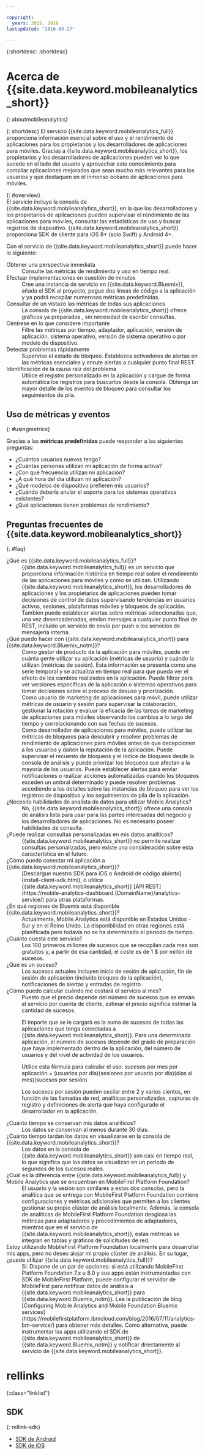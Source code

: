 ```yaml
---

copyright:
  years: 2015, 2016
lastupdated: "2016-09-27"

---
```

{:shortdesc: .shortdesc}

# Acerca de {{site.data.keyword.mobileanalytics_short}}  
{: aboutmobileanalytics}

{: shortdesc}
El servicio {{site.data.keyword.mobileanalytics_full}} proporciona información esencial sobre el uso y el rendimiento de aplicaciones para los propietarios y los desarrolladores de aplicaciones para móviles. Gracias a {{site.data.keyword.mobileanalytics_short}}, los propietarios y los desarrolladores de aplicaciones pueden ver lo que sucede en el lado del usuario y aprovechar este conocimiento para compilar aplicaciones mejoradas que sean mucho más relevantes para los usuarios y que destaquen en el inmenso océano de aplicaciones para móviles. 

{: #overview}  
El servicio incluye la consola de {{site.data.keyword.mobileanalytics_short}}, en la que los desarrolladores y los propietarios de aplicaciones pueden supervisar el rendimiento de las aplicaciones para móviles, consultar las estadísticas de uso y buscar registros de dispositivo.  {{site.data.keyword.mobileanalytics_short}} proporciona SDK de cliente para iOS 8+ (solo Swift) y Android 4+.

<!-- Mobile Analytics Server SDKs - set of server SDKs to protect resources that are-->
<!--hosted on {{site.data.keyword.Bluemix_notm}}. Currently supported runtimes are-->
<!--Node.js and Java for Liberty.-->

Con el servicio de {{site.data.keyword.mobileanalytics_short}} puede hacer lo siguiente:
<!-- and includes the following capabilities: -->
<!-- * Near real-time analytics for client activity. Exp -->
<!--* Network latency analytics. GA only -->
<!-- * Client log search and download. Exp -->
<!--* Server log search and download. GA only -->
<!-- Crash and stack trace search. Exp -->

<dl>
	<dt>Obtener una perspectiva inmediata</dt>
		<dd>Consulte las métricas de rendimiento y uso en tiempo real.</dd>
	<dt>Efectuar implementaciones en cuestión de minutos</dt>
		<dd>Cree una instancia de servicio en {{site.data.keyword.Bluemix}}, añada el SDK al proyecto, pegue dos líneas de código a la aplicación y ya podrá recopilar numerosas métricas predefinidas.</dd>
	<!--<dt>Collect any data you want</dt>-->
		<!--<dd>Instrument apps with custom events, discover how users are interacting with your app, track purchases, and monitor app activity.  
</dd>-->
<dt>Consultar de un vistazo las métricas de todas sus aplicaciones</dt>
	<dd>La consola de {{site.data.keyword.mobileanalytics_short}} ofrece gráficos <!-- both --> ya preparados <!--and custom-->, sin necesidad de escribir consultas.</dd>
<dt>Céntrese en lo que considere importante</dt>
	<dd>Filtre las métricas por tiempo, adaptador, aplicación, versión de aplicación, sistema operativo, versión de sistema operativo o por modelo de dispositivo.</dd>
<dt>Detectar problemas rápidamente</dt>
	<dd>Supervise el estado de bloqueo. Establezca activadores de alertas en las métricas esenciales y enrute alertas a cualquier punto final REST. </dd>
<dt>Identificación de la causa raíz del problema</dt>
	<dd>Utilice el registro personalizado en la aplicación y cargue de forma automática los registros para buscarlos desde la consola. Obtenga un mayor detalle de los eventos de bloqueo para consultar los seguimientos de pila. </dd>
</dl>
 

## Uso de métricas y eventos
{: #usingmetrics}

Gracias a las **métricas predefinidas** puede responder a las siguientes preguntas:

* ¿Cuántos usuarios nuevos tengo?  
* ¿Cuántas personas utilizan mi aplicación de forma activa?  
* ¿Con qué frecuencia utilizan mi aplicación? 
* ¿A qué hora del día utilizan mi aplicación?  
* ¿Qué modelos de dispositivo prefieren mis usuarios? 
* ¿Cuándo debería anular el soporte para los sistemas operativos existentes? 
* ¿Qué aplicaciones tienen problemas de rendimiento?  

<!--By adding your own **custom events** you can answer questions like:--> 

<!--* What features are used most and least?-->  
<!--* Where are users entering and leaving my app?-->  
<!--* What activities are users viewing most? --> 
<!--* Are users completing workflows in the app (for example, conversion funnels)? -->  

<!--Client-side logs and usage data are gathered automatically and sent to the Mobile Analytics -->
<!-- service on demand. Developers and -->
<!-- administrators can use the {{site.data.keyword.mobileanalytics_short}} service dashboard to view data that -->
<!-- is gathered by the client SDK. -->

<!--## Data visualization
{: data-visualization}

All data that is collected by the analytics service can be visualized through the {{site.data.keyword.mobileanalytics_short}} dashboard which is accessible from your {{site.data.keyword.Bluemix_notm}} dashboard by clicking your IBM {{site.data.keyword.mobileanalytics_short}} service tile instance. You can also create custom charts, based on data that is collected by the analytics service in the dashboard. In addition to an at-a-glance view of your mobile analytics, the analytics feature includes the capability to perform a raw search against client logs, captured client crash data, and any extra data that you explicitly provide through client API function calls that feed into the {{site.data.keyword.mobileanalytics_short}} service. -->

## Preguntas frecuentes de {{site.data.keyword.mobileanalytics_short}} 
{: #faq}

<dl>
	<dt>¿Qué es {{site.data.keyword.mobileanalytics_full}}?</dt>
		<dd>{{site.data.keyword.mobileanalytics_full}} es un servicio que proporciona información histórica en tiempo real sobre el rendimiento de las aplicaciones para móviles y cómo se utilizan.  Utilizando {{site.data.keyword.mobileanalytics_short}}, los desarrolladores de aplicaciones y los propietarios de aplicaciones pueden tomar decisiones de control de datos supervisando tendencias en usuarios activos, sesiones, plataformas móviles y bloqueos de aplicación. También puede establecer alertas sobre métricas seleccionadas que, una vez desencadenadas, envían mensajes a cualquier punto final de REST, incluido un servicio de envío por push o los servicios de mensajería interna.</dd>
	<dt>¿Qué puedo hacer con {{site.data.keyword.mobileanalytics_short}} para {{site.data.keyword.Bluemix_notm}}?</dt>
		<dd>Como gestor de producto de la aplicación para móviles, puede ver cuánta gente utilizar su aplicación (métricas de usuario) y cuándo la utilizan (métricas de sesión).  Esta información se presenta como una serie temporal y se actualiza en tiempo real para que pueda ver el efecto de los cambios realizados en la aplicación. Puede filtrar para ver versiones específicas de la aplicación o sistemas operativos para tomar decisiones sobre el proceso de desuso y priorización. </dd>
		<dd>Como usuario de marketing de aplicaciones para móvil, puede utilizar métricas de usuario y sesión para supervisar la colaboración, gestionar la rotación y evaluar la eficacia de las tareas de marketing de aplicaciones para móviles observando los cambios a lo largo del tiempo y correlacionando con sus fechas de sucesos.</dd>
		<dd>Como desarrollador de aplicaciones para móviles, puede utilizar las métricas de bloqueos para descubrir y resolver problemas de rendimiento de aplicaciones para móviles antes de que decepcionen a los usuarios y dañen la reputación de la aplicación. Puede supervisar el recuento de bloqueos y el índice de bloqueos desde la consola de análisis y puede priorizar los bloqueos que afectan a la mayoría de los usuarios. Puede establecer alertas para enviar notificaciones o realizar acciones automatizadas cuando los bloqueos exceden un umbral determinado y puede resolver problemas accediendo a los detalles sobre las instancias de bloqueo para ver los registros de dispositivo y los seguimientos de pila de la aplicación.</dd>
	<dt>¿Necesito habilidades de analista de datos para utilizar Mobile Analytics?</dt>
		<dd>No, {{site.data.keyword.mobileanalytics_short}} ofrece una consola de análisis lista para usar para las partes interesadas del negocio y los desarrolladores de aplicaciones. No es necesario poseer habilidades de consulta.</dd>
	<dt>¿Puede realizar consultas personalizadas en mis datos analíticos?</dt>
		<dd>{{site.data.keyword.mobileanalytics_short}} no permite realizar consultas personalizadas, pero existe una consideración sobre esta característica en el futuro.</dd>
	<dt>¿Cómo puedo conectar mi aplicación a {{site.data.keyword.mobileanalytics_short}}?</dt>
		<dd>[Descargue nuestro SDK para iOS o Android de código abierto](install-client-sdk.html), o utilice {{site.data.keyword.mobileanalytics_short}} [API REST](https://mobile-analytics-dashboard.{DomainName}/analytics-service/) para otras plataformas. </dd>
	<dt>¿En qué regiones de Bluemix está disponible {{site.data.keyword.mobileanalytics_short}}?</dt>
		<dd>Actualmente, Mobile Analytics está disponible en Estados Unidos - Sur y en el Reino Unido. La disponibilidad en otras regiones está planificada pero todavía no se ha determinado el periodo de tiempo.</dd>
	<dt>¿Cuánto cuesta este servicio?</dt>
		<dd>Los 100 primeros millones de sucesos que se recopilan cada mes son gratuitos y, a partir de esa cantidad, el coste es de 1 $ por millón de sucesos. </dd>
	<dt>¿Qué es un suceso? </dt>
		<dd>Los sucesos actuales incluyen inicio de sesión de aplicación, fin de sesión de aplicación (incluido bloqueo de la aplicación), notificaciones de alertas y entradas de registro. </dd>
	<dt>¿Cómo puedo calcular cuándo me costará el servicio al mes?</dt>
		<dd>Puesto que el precio depende del número de sucesos que se envían al servicio por cuenta de cliente, estimar el precio significa estimar la cantidad de sucesos.   
<p>
El importe que se le cargará es la suma de sucesos de todas las aplicaciones que tenga conectadas a {{site.data.keyword.mobileanalytics_short}}. Para una determinada aplicación, el número de sucesos depende del grado de preparación que haya implementado dentro de la aplicación, del número de usuarios y del nivel de actividad de los usuarios.    
</p>
<p>
Utilice esta fórmula para calcular el uso:
sucesos por mes por aplicación = (usuarios por día)(sesiones por usuario por día)(días al mes)(sucesos por sesión)
</p>
<p>
Los sucesos por sesión pueden oscilar entre 2 y varios cientos, en función de las llamadas de red, analíticas personalizadas, capturas de registro y definiciones de alerta que haya configurado el desarrollador en la aplicación.
</p>
	<dt>¿Cuánto tiempo se conservan mis datos analíticos?</dt>
		<dd>Los datos se conservan al menos durante 30 días. </dd>
	<dt>¿Cuánto tiempo tardan los datos en visualizarse en la consola de {{site.data.keyword.mobileanalytics_short}}?</dt>
		<dd>Los datos en la consola de {{site.data.keyword.mobileanalytics_short}} son casi en tiempo real, lo que significa que los datos se visualizan en un periodo de segundos de los sucesos reales.</dd>
	<dt>¿Cuál es la diferencia entre {{site.data.keyword.mobileanalytics_full}} y Mobile Analytics que se encuentran en MobileFirst Platform Foundation?</dt>
		<dd>El usuario y la sesión son similares a estas dos consolas, pero la analítica que se entrega con MobileFirst Platform Foundation contiene configuraciones y métricas adicionales que permiten a los clientes gestionar su propio clúster de análisis localmente. Además, la consola de analíticas de MobileFirst Platform Foundation desglosa las métricas para adaptadores y procedimientos de adaptadores, mientras que en el servicio de {{site.data.keyword.mobileanalytics_short}}, estas métricas se integran en tablas y gráficos de solicitudes de red. </dd>
	<dt>Estoy utilizando MobileFirst Platform Foundation localmente para desarrollar mis apps, pero no deseo alojar mi propio clúster de análisis. En su lugar, ¿puede utilizar {{site.data.keyword.mobileanalytics_full}}?</dt>
		<dd>Sí. Dispone de un par de opciones: si está utilizando MobileFirst Platform Foundation 7.x u 8.0 y sus apps están instrumentadas con SDK de MobileFirst Platform, puede configurar el servidor de MobileFirst para notificar datos de análisis a {{site.data.keyword.mobileanalytics_short}} para {{site.data.keyword.Bluemix_notm}}. Lea la publicación de blog [Configuring Mobile Analytics and Mobile Foundation Bluemix services](https://mobilefirstplatform.ibmcloud.com/blog/2016/07/11/analytics-bm-service/) para obtener más detalles. Como alternativa, puede instrumentar las apps utilizando el SDK de {{site.data.keyword.mobileanalytics_short}} de {{site.data.keyword.Bluemix_notm}} y notificar directamente al servicio de {{site.data.keyword.mobileanalytics_short}}.</dd>
	<!-- <dt>My instance of  {{site.data.keyword.mobileanalytics_short}} does not look like the screen shots in the catalog. What's going on?</dt> -->
		<!-- <dd>Most likely you are using the Classic view interface for {{site.data.keyword.Bluemix_notm}}. Classic view is deprecated, so {{site.data.keyword.mobileanalytics_short}} runs best in the new {{site.data.keyword.Bluemix_notm}} interface. If you are in Classic view, you will see a link in the {{site.data.keyword.Bluemix_notm}} header that says <strong>Try the new {{site.data.keyword.Bluemix_notm}}</strong>. Click that link to use the new interface.</dd> -->
</dl>


# rellinks
 {:class="linklist"}

## SDK
{: rellink-sdk}
<!-- Links to SDK download and SDK Developer Guide -->
* [SDK de Android](https://github.com/ibm-bluemix-mobile-services/bms-clientsdk-android-core)  
* [SDK de iOS](https://github.com/ibm-bluemix-mobile-services/bms-clientsdk-swift-core)  

<!-- {:elementKind="article" id="rellinks"} -->
